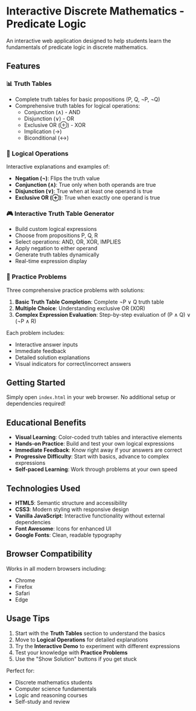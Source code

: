 # Interactive Discrete Mathematics - Predicate Logic

An interactive web application designed to help students learn the fundamentals of predicate logic in discrete mathematics.

## Features

### 📊 Truth Tables
- Complete truth tables for basic propositions (P, Q, ¬P, ¬Q)
- Comprehensive truth tables for logical operations:
  - Conjunction (∧) - AND
  - Disjunction (∨) - OR
  - Exclusive OR (⊕) - XOR
  - Implication (→) 
  - Biconditional (↔)

### 🔧 Logical Operations
Interactive explanations and examples of:
- **Negation (¬)**: Flips the truth value
- **Conjunction (∧)**: True only when both operands are true
- **Disjunction (∨)**: True when at least one operand is true
- **Exclusive OR (⊕)**: True when exactly one operand is true

### 🎮 Interactive Truth Table Generator
- Build custom logical expressions
- Choose from propositions P, Q, R
- Select operations: AND, OR, XOR, IMPLIES
- Apply negation to either operand
- Generate truth tables dynamically
- Real-time expression display

### 🧩 Practice Problems
Three comprehensive practice problems with solutions:

1. **Basic Truth Table Completion**: Complete ¬P ∨ Q truth table
2. **Multiple Choice**: Understanding exclusive OR (XOR)
3. **Complex Expression Evaluation**: Step-by-step evaluation of (P ∧ Q) ∨ (¬P ∧ R)

Each problem includes:
- Interactive answer inputs
- Immediate feedback
- Detailed solution explanations
- Visual indicators for correct/incorrect answers

## Getting Started

Simply open `index.html` in your web browser. No additional setup or dependencies required!

## Educational Benefits

- **Visual Learning**: Color-coded truth tables and interactive elements
- **Hands-on Practice**: Build and test your own logical expressions
- **Immediate Feedback**: Know right away if your answers are correct
- **Progressive Difficulty**: Start with basics, advance to complex expressions
- **Self-paced Learning**: Work through problems at your own speed

## Technologies Used

- **HTML5**: Semantic structure and accessibility
- **CSS3**: Modern styling with responsive design
- **Vanilla JavaScript**: Interactive functionality without external dependencies
- **Font Awesome**: Icons for enhanced UI
- **Google Fonts**: Clean, readable typography

## Browser Compatibility

Works in all modern browsers including:
- Chrome
- Firefox
- Safari
- Edge

## Usage Tips

1. Start with the **Truth Tables** section to understand the basics
2. Move to **Logical Operations** for detailed explanations
3. Try the **Interactive Demo** to experiment with different expressions
4. Test your knowledge with **Practice Problems**
5. Use the "Show Solution" buttons if you get stuck

Perfect for:
- Discrete mathematics students
- Computer science fundamentals
- Logic and reasoning courses
- Self-study and review